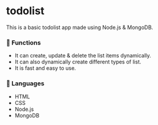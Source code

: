# todolist

This is a basic todolist app made using Node.js & MongoDB. 

### 🎯 Functions
- It can create, update & delete the list items dynamically.
- It can also dynamically create different types of list.
- It is fast and easy to use.

### 🔧 Languages
- HTML
- CSS
- Node.js
- MongoDB
